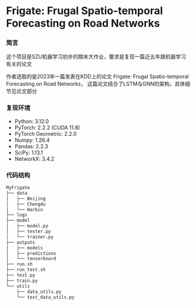 # Frigate: Frugal Spatio-temporal Forecasting on Road Networks

### 简言

这个项目是SZU机器学习初步的期末大作业，要求是复现一篇近五年跟机器学习有关的论文

作者选取的是2023年一篇发表在KDD上的论文 Frigate: Frugal Spatio-temporal Forecasting on Road Networks， 这篇论文结合了LSTM与GNN的架构，具体细节见论文部分

### 复现环境
- Python: 3.12.0
- PyTorch: 2.2.2 (CUDA 11.8)
- PyTorch Geometric: 2.2.0
- Numpy: 1.26.4
- Pandas: 2.2.3
- SciPy: 1.13.1
- NetworkX: 3.4.2

### 代码结构
```bash
MyFrigate
├── data
│   ├── Beijing
│   ├── Chengdu
│   └── Harbin
├── logs
├── model
│   ├── model.py
│   ├── tester.py
│   └── trainer.py
├── outputs
│   ├── models
│   ├── predictions
│   └── tensorboard
├── run.sh
├── run_test.sh
├── test.py
├── train.py
└── utils
    ├── data_utils.py
    └── test_data_utils.py
```

